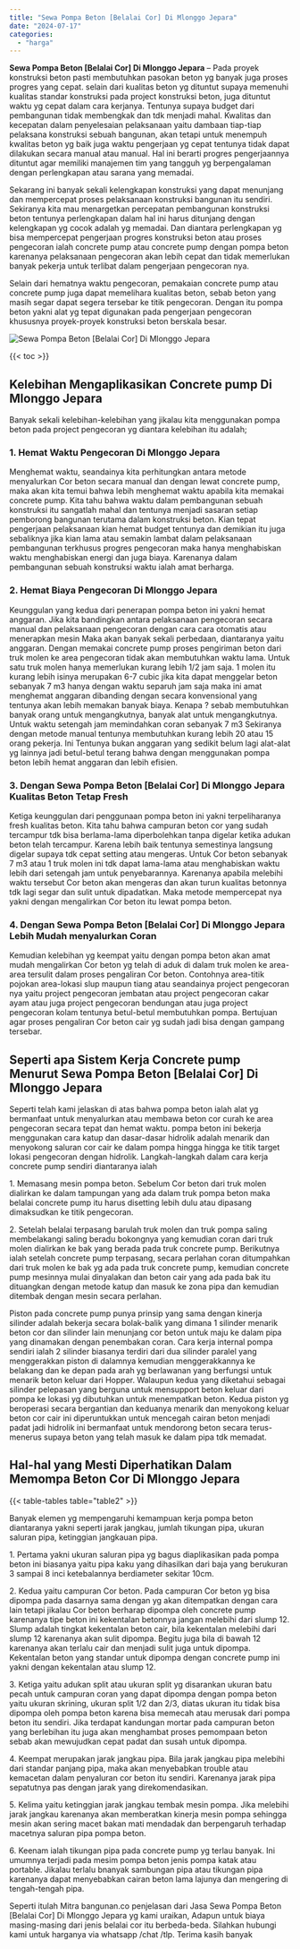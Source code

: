 ```yaml
---
title: "Sewa Pompa Beton [Belalai Cor] Di Mlonggo Jepara"
date: "2024-07-17"
categories: 
  - "harga"
---
```


**Sewa Pompa Beton \[Belalai Cor\] Di Mlonggo Jepara** – Pada proyek konstruksi beton pasti membutuhkan pasokan beton yg banyak juga proses progres yang cepat. selain dari kualitas beton yg dituntut supaya memenuhi kualitas standar konstruksi pada project konstruksi beton, juga dituntut waktu yg cepat dalam cara kerjanya. Tentunya supaya budget dari pembangunan tidak membengkak dan tdk menjadi mahal. Kwalitas dan kecepatan dalam penyelesaian pelaksanaan yaitu dambaan tiap-tiap pelaksana konstruksi sebuah bangunan, akan tetapi untuk menempuh kwalitas beton yg baik juga waktu pengerjaan yg cepat tentunya tidak dapat dilakukan secara manual atau manual. Hal ini berarti progres pengerjaannya dituntut agar memiliki manajemen tim yang tangguh yg berpengalaman dengan perlengkapan atau sarana yang memadai.

Sekarang ini banyak sekali kelengkapan konstruksi yang dapat menunjang dan mempercepat proses pelaksanaan konstruksi bangunan itu sendiri. Sekiranya kita mau menargetkan percepatan pembangunan konstruksi beton tentunya perlengkapan dalam hal ini harus ditunjang dengan kelengkapan yg cocok adalah yg memadai. Dan diantara perlengkapan yg bisa mempercepat pengerjaan progres konstruksi beton atau proses pengecoran ialah concrete pump atau concrete pump dengan pompa beton karenanya pelaksanaan pengecoran akan lebih cepat dan tidak memerlukan banyak pekerja untuk terlibat dalam pengerjaan pengecoran nya.

Selain dari hematnya waktu pengecoran, pemakaian concrete pump atau concrete pump juga dapat memelihara kualitas beton, sebab beton yang masih segar dapat segera tersebar ke titik pengecoran. Dengan itu pompa beton yakni alat yg tepat digunakan pada pengerjaan pengecoran khususnya proyek-proyek konstruksi beton berskala besar.

![Sewa Pompa Beton [Belalai Cor] Di Mlonggo Jepara](/images/sewa-concrete-pump-32.png)

{{< toc >}}

## Kelebihan Mengaplikasikan Concrete pump Di Mlonggo Jepara

Banyak sekali kelebihan-kelebihan yang jikalau kita menggunakan pompa beton pada project pengecoran yg diantara kelebihan itu adalah;

### 1\. Hemat Waktu Pengecoran Di Mlonggo Jepara

Menghemat waktu, seandainya kita perhitungkan antara metode menyalurkan Cor beton secara manual dan dengan lewat concrete pump, maka akan kita temui bahwa lebih menghemat waktu apabila kita memakai concrete pump. Kita tahu bahwa waktu dalam pembangunan sebuah konstruksi itu sangatlah mahal dan tentunya menjadi sasaran setiap pemborong bangunan terutama dalam konstruksi beton. Kian tepat pengerjaan pelaksanaan kian hemat budget tentunya dan demikian itu juga sebaliknya jika kian lama atau semakin lambat dalam pelaksanaan pembangunan terkhusus progres pengecoran maka hanya menghabiskan waktu menghabiskan energi dan juga biaya. Karenanya dalam pembangunan sebuah konstruksi waktu ialah amat berharga.

### 2\. Hemat Biaya Pengecoran Di Mlonggo Jepara

Keunggulan yang kedua dari penerapan pompa beton ini yakni hemat anggaran. Jika kita bandingkan antara pelaksanaan pengecoran secara manual dan pelaksanaan pengecoran dengan cara cara otomatis atau menerapkan mesin Maka akan banyak sekali perbedaan, diantaranya yaitu anggaran. Dengan memakai concrete pump proses pengiriman beton dari truk molen ke area pengecoran tidak akan membutuhkan waktu lama. Untuk satu truk molen hanya memerlukan kurang lebih 1/2 jam saja. 1 molen itu kurang lebih isinya merupakan 6-7 cubic jika kita dapat menggelar beton sebanyak 7 m3 hanya dengan waktu separuh jam saja maka ini amat menghemat anggaran dibanding dengan secara konvensional yang tentunya akan lebih memakan banyak biaya. Kenapa ? sebab membutuhkan banyak orang untuk mengangkutnya, banyak alat untuk mengangkutnya. Untuk waktu setengah jam memindahkan coran sebanyak 7 m3 Sekiranya dengan metode manual tentunya membutuhkan kurang lebih 20 atau 15 orang pekerja. Ini Tentunya bukan anggaran yang sedikit belum lagi alat-alat yg lainnya jadi betul-betul terang bahwa dengan menggunakan pompa beton lebih hemat anggaran dan lebih efisien.

### 3\. Dengan Sewa Pompa Beton \[Belalai Cor\] Di Mlonggo Jepara Kualitas Beton Tetap Fresh

Ketiga keunggulan dari penggunaan pompa beton ini yakni terpeliharanya fresh kualitas beton. Kita tahu bahwa campuran beton cor yang sudah tercampur tdk bisa berlama-lama diperbolehkan tanpa digelar ketika adukan beton telah tercampur. Karena lebih baik tentunya semestinya langsung digelar supaya tdk cepat setting atau mengeras. Untuk Cor beton sebanyak 7 m3 atau 1 truk molen ini tdk dapat lama-lama atau menghabiskan waktu lebih dari setengah jam untuk penyebarannya. Karenanya apabila melebihi waktu tersebut Cor beton akan mengeras dan akan turun kualitas betonnya tdk lagi segar dan sulit untuk dipadatkan. Maka metode mempercepat nya yakni dengan mengalirkan Cor beton itu lewat pompa beton.

### 4\. Dengan Sewa Pompa Beton \[Belalai Cor\] Di Mlonggo Jepara Lebih Mudah menyalurkan Coran

Kemudian kelebihan yg keempat yaitu dengan pompa beton akan amat mudah mengalirkan Cor beton yg telah di aduk di dalam truk molen ke area-area tersulit dalam proses pengaliran Cor beton. Contohnya area-titik pojokan area-lokasi slup maupun tiang atau seandainya project pengecoran nya yaitu project pengecoran jembatan atau project pengecoran cakar ayam atau juga project pengecoran bendungan atau juga project pengecoran kolam tentunya betul-betul membutuhkan pompa. Bertujuan agar proses pengaliran Cor beton cair yg sudah jadi bisa dengan gampang tersebar.

## Seperti apa Sistem Kerja Concrete pump Menurut Sewa Pompa Beton \[Belalai Cor\] Di Mlonggo Jepara

Seperti telah kami jelaskan di atas bahwa pompa beton ialah alat yg bermanfaat untuk menyalurkan atau membawa beton cor curah ke area pengecoran secara tepat dan hemat waktu. pompa beton ini bekerja menggunakan cara katup dan dasar-dasar hidrolik adalah menarik dan menyokong saluran cor cair ke dalam pompa hingga hingga ke titik target lokasi pengecoran dengan hidrolik. Langkah-langkah dalam cara kerja concrete pump sendiri diantaranya ialah

1\. Memasang mesin pompa beton. Sebelum Cor beton dari truk molen dialirkan ke dalam tampungan yang ada dalam truk pompa beton maka belalai concrete pump itu harus disetting lebih dulu atau dipasang dimaksudkan ke titik pengecoran.

2\. Setelah belalai terpasang barulah truk molen dan truk pompa saling membelakangi saling beradu bokongnya yang kemudian coran dari truk molen dialirkan ke bak yang berada pada truk concrete pump. Berikutnya ialah setelah concrete pump terpasang, secara perlahan coran ditumpahkan dari truk molen ke bak yg ada pada truk concrete pump, kemudian concrete pump mesinnya mulai dinyalakan dan beton cair yang ada pada bak itu dituangkan dengan metode katup dan masuk ke zona pipa dan kemudian ditembak dengan mesin secara perlahan.

Piston pada concrete pump punya prinsip yang sama dengan kinerja silinder adalah bekerja secara bolak-balik yang dimana 1 silinder menarik beton cor dan silinder lain menunjang cor beton untuk maju ke dalam pipa yang dinamakan dengan penembakan coran. Cara kerja internal pompa sendiri ialah 2 silinder biasanya terdiri dari dua silinder paralel yang menggerakkan piston di dalamnya kemudian menggerakkannya ke belakang dan ke depan pada arah yg berlawanan yang berfungsi untuk menarik beton keluar dari Hopper. Walaupun kedua yang diketahui sebagai silinder pelepasan yang berguna untuk mensupport beton keluar dari pompa ke lokasi yg dibutuhkan untuk menempatkan beton. Kedua piston yg beroperasi secara bergantian dan keduanya menarik dan menyokong keluar beton cor cair ini diperuntukkan untuk mencegah cairan beton menjadi padat jadi hidrolik ini bermanfaat untuk mendorong beton secara terus-menerus supaya beton yang telah masuk ke dalam pipa tdk memadat.

## Hal-hal yang Mesti Diperhatikan Dalam Memompa Beton Cor Di Mlonggo Jepara

{{< table-tables table="table2" >}}

Banyak elemen yg mempengaruhi kemampuan kerja pompa beton diantaranya yakni seperti jarak jangkau, jumlah tikungan pipa, ukuran saluran pipa, ketinggian jangkauan pipa.

1\. Pertama yakni ukuran saluran pipa yg bagus diaplikasikan pada pompa beton ini biasanya yaitu pipa kaku yang dihasilkan dari baja yang berukuran 3 sampai 8 inci ketebalannya berdiameter sekitar 10cm.

2\. Kedua yaitu campuran Cor beton. Pada campuran Cor beton yg bisa dipompa pada dasarnya sama dengan yg akan ditempatkan dengan cara lain tetapi jikalau Cor beton berharap dipompa oleh concrete pump karenanya tipe beton ini kekentalan betonnya jangan melebihi dari slump 12. Slump adalah tingkat kekentalan beton cair, bila kekentalan melebihi dari slump 12 karenanya akan sulit dipompa. Begitu juga bila di bawah 12 karenanya akan terlalu cair dan menjadi sulit juga untuk dipompa. Kekentalan beton yang standar untuk dipompa dengan concrete pump ini yakni dengan kekentalan atau slump 12.

3\. Ketiga yaitu adukan split atau ukuran split yg disarankan ukuran batu pecah untuk campuran coran yang dapat dipompa dengan pompa beton yaitu ukuran skrining, ukuran split 1/2 dan 2/3, diatas ukuran itu tidak bisa dipompa oleh pompa beton karena bisa memecah atau merusak dari pompa beton itu sendiri. Jika terdapat kandungan mortar pada campuran beton yang berlebihan itu juga akan menghambat proses pemompaan beton sebab akan mewujudkan cepat padat dan susah untuk dipompa.

4\. Keempat merupakan jarak jangkau pipa. Bila jarak jangkau pipa melebihi dari standar panjang pipa, maka akan menyebabkan trouble atau kemacetan dalam penyaluran cor beton itu sendiri. Karenanya jarak pipa sepatutnya pas dengan jarak yang direkomendasikan.

5\. Kelima yaitu ketinggian jarak jangkau tembak mesin pompa. Jika melebihi jarak jangkau karenanya akan memberatkan kinerja mesin pompa sehingga mesin akan sering macet bakan mati mendadak dan berpengaruh terhadap macetnya saluran pipa pompa beton.

6\. Keenam ialah tikungan pipa pada concrete pump yg terlau banyak. Ini umumnya terjadi pada mesim pompa beton jenis pompa katak atau portable. Jikalau terlalu bnanyak sambungan pipa atau tikungan pipa karenanya dapat menyebabkan cairan beton lama lajunya dan mengering di tengah-tengah pipa.

Seperti itulah Mitra bangunan.co penjelasan dari Jasa Sewa Pompa Beton \[Belalai Cor\] Di Mlonggo Jepara yg kami uraikan, Adapun untuk biaya masing-masing dari jenis belalai cor itu berbeda-beda. Silahkan hubungi kami untuk harganya via whatsapp /chat /tlp. Terima kasih banyak
